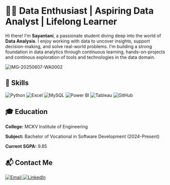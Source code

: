 # 👩‍💻 Data Enthusiast | Aspiring Data Analyst | Lifelong Learner

Hi there! I'm **Sayantani**, a passionate student diving deep into the world of **Data Analysis**. I enjoy working with data to uncover insights, support decision-making, and solve real-world problems. I'm building a strong foundation in data analytics through continuous learning, hands-on-projects and continous exploration of tools and technologies in the data domain. 


![IMG-20250607-WA0002](https://github.com/user-attachments/assets/77d675ae-65ad-4859-b455-b12303e71766)


## 🚀 Skills

<p align="left">
    <img src="https://img.shields.io/badge/Python-3776AB?style=for-the-badge&logo=python&logoColor=white" alt="Python"/>
  
  <img src="https://img.shields.io/badge/Microsoft%20Excel-217346?style=for-the-badge&logo=microsoft-excel&logoColor=white" alt="Excel"/>
  
  <img src="https://img.shields.io/badge/MySQL-005C84?style=for-the-badge&logo=mysql&logoColor=white" alt="MySQL"/>
  
  <img src="https://img.shields.io/badge/Power%20BI-F2C811?style=for-the-badge&logo=power-bi&logoColor=black" alt="Power BI"/>
  
  <img src="https://img.shields.io/badge/Tableau-E97627?style=for-the-badge&logo=tableau&logoColor=white" alt="Tableau"/>
  
  <img src="https://img.shields.io/badge/GitHub-181717?style=for-the-badge&logo=github&logoColor=white" alt="GitHub"/>
</p>


## 🎓 Education

**College:** MCKV Institute of Engineering

**Subject:** Bachelor of Vocational in Software Development (2024-Present)

**Current SGPA:** 9.85

## 📬 Contact Me

<p align="left">
  <a href="mailto:sayantanidalui97@gmail.com">
    <img src="https://img.shields.io/badge/Email-D14836?style=for-the-badge&logo=gmail&logoColor=white" alt="Email"/>
  </a>
  
  <a href="https://www.linkedin.com/in/your-linkedin-username/" target="_blank">
    <img src="https://img.shields.io/badge/LinkedIn-0077B5?style=for-the-badge&logo=linkedin&logoColor=white" alt="LinkedIn"/>
  </a>
</p>

